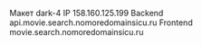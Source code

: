 Макет dark-4
IP 158.160.125.199
Backend api.movie.search.nomoredomainsicu.ru
Frontend movie.search.nomoredomainsicu.ru
